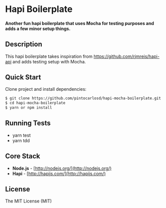 # Hapi Boilerplate 
#### Another fun hapi boilerplate that uses Mocha for testing purposes and adds a few minor setup things.

## Description
This hapi boilerplate takes inspiration from https://github.com/rjmreis/hapi-api and adds testing setup with Mocha.

## Quick Start

Clone project and install dependencies:
```bash
$ git clone https://github.com/pintocarlosd/hapi-mocha-boilerplate.git
$ cd hapi-mocha-boilerplate
$ yarn or npm install
```

## Running Tests
* yarn test
* yarn tdd

## Core Stack

- **Node.js** - [http://nodejs.org/](http://nodejs.org/)
- **Hapi** - [http://hapijs.com/](http://hapijs.com/)

## License
The MIT License (MIT)
